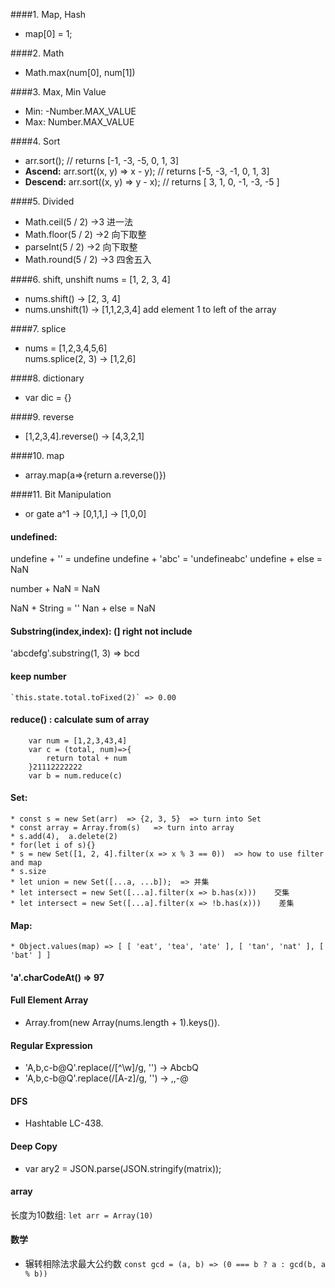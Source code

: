 ####1. Map, Hash
* map[0] = 1;

####2. Math
* Math.max(num[0], num[1])

####3. Max, Min Value
* Min: -Number.MAX_VALUE  <br>
* Max: Number.MAX_VALUE

####4. Sort
* arr.sort(); // returns [-1, -3, -5, 0, 1, 3]   <br> 
* **Ascend:** arr.sort((x, y) => x - y); // returns [-5, -3, -1, 0, 1, 3]
* **Descend:** arr.sort((x, y) => y - x); // returns [ 3, 1, 0, -1, -3, -5 ]

####5. Divided
* Math.ceil(5 / 2)  ->3     进一法
* Math.floor(5 / 2) ->2     向下取整
* parseInt(5 / 2) ->2       向下取整
* Math.round(5 / 2) ->3     四舍五入

####6. shift, unshift
nums = [1, 2, 3, 4]
* nums.shift()   -> [2, 3, 4]
* nums.unshift(1) -> [1,1,2,3,4] add element 1 to left of the array

####7. splice

* nums = [1,2,3,4,5,6]  <br>
nums.splice(2, 3)  -> [1,2,6]

####8. dictionary
* var dic = {} 

####9. reverse
* [1,2,3,4].reverse()  -> [4,3,2,1]

####10. map
* array.map(a=>{return a.reverse()})

####11. Bit Manipulation
* or gate a^1  -> [0,1,1,]  -> [1,0,0]

#### undefined:
undefine + ''    =  undefine
undefine + 'abc' = 'undefineabc'
undefine + else  =  NaN

number + NaN = NaN

NaN + String = ''
Nan + else = NaN

#### Substring(index,index): (] right not include 
'abcdefg'.substring(1, 3)  => bcd

#### keep number 
    `this.state.total.toFixed(2)` => 0.00

#### reduce() : calculate sum of array
```
    var num = [1,2,3,43,4]
    var c = (total, num)=>{
        return total + num
    }21112222222    
    var b = num.reduce(c)
```

#### Set:
    * const s = new Set(arr)  => {2, 3, 5}  => turn into Set
    * const array = Array.from(s)   => turn into array
    * s.add(4),  a.delete(2)
    * for(let i of s){}
    * s = new Set([1, 2, 4].filter(x => x % 3 == 0))  => how to use filter and map
    * s.size
    * let union = new Set([...a, ...b]);  => 并集
    * let intersect = new Set([...a].filter(x => b.has(x)))    交集
    * let intersect = new Set([...a].filter(x => !b.has(x)))    差集
    
#### Map:
    * Object.values(map) => [ [ 'eat', 'tea', 'ate' ], [ 'tan', 'nat' ], [ 'bat' ] ]

#### 'a'.charCodeAt() => 97

#### Full Element Array
* Array.from(new Array(nums.length + 1).keys()).

#### Regular Expression
* 'A,b,c-b@Q'.replace(/[^\w]/g, '')  -> AbcbQ
* 'A,b,c-b@Q'.replace(/[A-z]/g, '')  -> ,,-@

#### DFS
* Hashtable LC-438.

#### Deep Copy
* var ary2 = JSON.parse(JSON.stringify(matrix));

#### array
长度为10数组: `let arr = Array(10)`

#### 数学
* 辗转相除法求最大公约数
`const gcd = (a, b) => (0 === b ? a : gcd(b, a % b))`